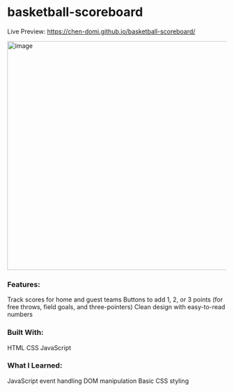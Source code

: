 # basketball-scoreboard
Live Preview: https://chen-domi.github.io/basketball-scoreboard/

<img width="943" height="526" alt="image" src="https://github.com/user-attachments/assets/1f30ea24-5653-4120-8977-2f0622a05341" />

### Features:
Track scores for home and guest teams
Buttons to add 1, 2, or 3 points (for free throws, field goals, and three-pointers)
Clean design with easy-to-read numbers

### Built With:
HTML
CSS
JavaScript

### What I Learned:
JavaScript event handling
DOM manipulation
Basic CSS styling
